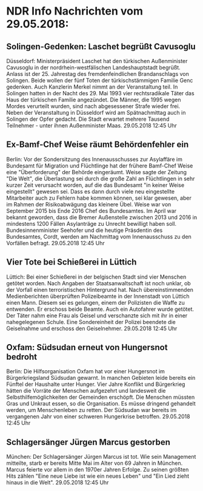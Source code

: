 # NDR Info Nachrichten vom 29.05.2018:


## Solingen-Gedenken: Laschet begrüßt Cavusoglu
Düsseldorf:				Ministerpräsident Laschet hat den türkischen Außenminister Cavusoglu in der nordrhein-westfälischen Landeshauptstadt begrüßt. Anlass ist der 25. Jahrestag des fremdenfeindlichen Brandanschlags von Solingen. Beide wollen der fünf Toten der türkischstämmigen Familie Genc gedenken. Auch Kanzlerin Merkel nimmt an der Veranstaltung teil. In Solingen hatten in der Nacht des 29. Mai 1993 vier rechtsradikale Täter das Haus der türkischen Familie angezündet. Die Männer, die 1995 wegen Mordes verurteilt wurden, sind nach abgesessener Strafe wieder frei. Neben der Veranstaltung in Düsseldorf wird am Spätnachmittag auch in Solingen der Opfer gedacht. Die Stadt erwartet mehrere Tausend Teilnehmer - unter ihnen Außenminister Maas. 29.05.2018 12:45 Uhr 

## Ex-Bamf-Chef Weise räumt Behördenfehler ein
Berlin: Vor der Sondersitzung des Innenausschusses zur Asylaffäre im Bundesamt für Migration und Flüchtlinge hat der frühere Bamf-Chef Weise eine "Überforderung" der Behörde eingeräumt. Weise sagte der Zeitung "Die Welt", die Überlastung sei durch die große Zahl an Flüchtlingen in sehr kurzer Zeit verursacht worden, auf die das Bundesamt "in keiner Weise eingestellt" gewesen sei. Dass es dann durch viele neu eingestellte Mitarbeiter auch zu Fehlern habe kommen können, sei klar gewesen, aber im Rahmen der Risikoabwägung das kleinere Übel. Weise war von September 2015 bis Ende 2016 Chef des Bundesamtes. Im April war bekannt geworden, dass die Bremer Außenstelle zwischen 2013 und 2016 in mindestens 1200 Fällen Asylanträge zu Unrecht bewilligt haben soll. Bundesinnenminister Seehofer und die heutige Präsdentin des Bundesamtes, Cordt, werden am Nachmittag vom Innenausschuss zu den Vorfällen befragt. 29.05.2018 12:45 Uhr 

## Vier Tote bei Schießerei in Lüttich
Lüttich:	Bei einer Schießerei in der belgischen Stadt sind vier Menschen getötet worden. Nach Angaben der Staatsanwaltschaft ist noch unklar, ob der Vorfall einen terroristischen Hintergrund hat. Nach übereinstimmenden Medienberichten überprüften Polizeibeamte in der Innenstadt von Lüttich einen Mann. Diesem sei es gelungen, einem der Polizisten die Waffe zu entwenden. Er erschoss beide Beamte. Auch ein Autofahrer wurde getötet. Der Täter nahm eine Frau als Geisel und verschanzte sich mit ihr in einer nahegelegenen Schule. Eine Sondereinheit der Polizei beendete die Geiselnahme und erschoss den Geiselnehmer. 29.05.2018 12:45 Uhr 

## Oxfam: Südsudan erneut von Hungersnot bedroht
Berlin: Die Hilfsorganisation Oxfam hat vor einer Hungersnot im Bürgerkriegsland Südsudan gewarnt. In manchen Gebieten leide bereits ein Fünftel der Haushalte unter Hunger. Vier Jahre Konflikt und Bürgerkrieg hätten die Vorräte der Menschen aufgezehrt und landesweit die Selbsthilfemöglichkeiten der Gemeinden erschöpft. Die Menschen müssten Gras und Unkraut essen, so die Organisation. Es müsse dringend gehandelt werden, um Menschenleben zu retten. Der Südsudan war bereits im vergangenen Jahr von einer schweren Hungerkrise betroffen. 29.05.2018 12:45 Uhr 

## Schlagersänger Jürgen Marcus gestorben
München: Der Schlagersänger Jürgen Marcus ist tot. Wie sein Management mitteilte, starb er bereits Mitte Mai im Alter von 69 Jahren in München. Marcus feierte vor allem in den 1970er Jahren Erfolge. Zu seinen größten Hits zählen "Eine neue Liebe ist wie ein neues Leben" und "Ein Lied zieht hinaus in die Welt". 29.05.2018 12:45 Uhr 
